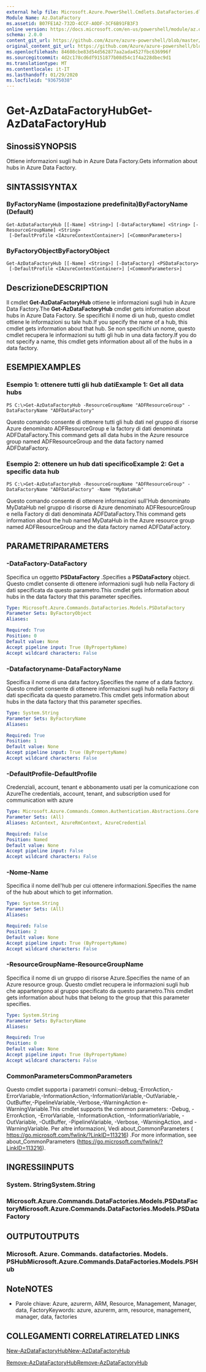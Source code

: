 ```yaml
---
external help file: Microsoft.Azure.PowerShell.Cmdlets.DataFactories.dll-Help.xml
Module Name: Az.DataFactory
ms.assetid: B07FE1A2-732D-4CCF-A0DF-3CF6B91FB3F3
online version: https://docs.microsoft.com/en-us/powershell/module/az.datafactory/get-azdatafactoryhub
schema: 2.0.0
content_git_url: https://github.com/Azure/azure-powershell/blob/master/src/DataFactory/DataFactoryV2/help/Get-AzDataFactoryHub.md
original_content_git_url: https://github.com/Azure/azure-powershell/blob/master/src/DataFactory/DataFactoryV2/help/Get-AzDataFactoryHub.md
ms.openlocfilehash: 84608cbe83d54d562877aa2ada4527fbc636996f
ms.sourcegitcommit: 4d2c178cd6df9151877b08d54c1f4a228dbec9d1
ms.translationtype: MT
ms.contentlocale: it-IT
ms.lasthandoff: 01/29/2020
ms.locfileid: "93675038"
---
```

# <span data-ttu-id="8250b-101">Get-AzDataFactoryHub</span><span class="sxs-lookup"><span data-stu-id="8250b-101">Get-AzDataFactoryHub</span></span>

## <span data-ttu-id="8250b-102">Sinossi</span><span class="sxs-lookup"><span data-stu-id="8250b-102">SYNOPSIS</span></span>
<span data-ttu-id="8250b-103">Ottiene informazioni sugli hub in Azure Data Factory.</span><span class="sxs-lookup"><span data-stu-id="8250b-103">Gets information about hubs in Azure Data Factory.</span></span>

## <span data-ttu-id="8250b-104">SINTASSI</span><span class="sxs-lookup"><span data-stu-id="8250b-104">SYNTAX</span></span>

### <span data-ttu-id="8250b-105">ByFactoryName (impostazione predefinita)</span><span class="sxs-lookup"><span data-stu-id="8250b-105">ByFactoryName (Default)</span></span>
```
Get-AzDataFactoryHub [[-Name] <String>] [-DataFactoryName] <String> [-ResourceGroupName] <String>
 [-DefaultProfile <IAzureContextContainer>] [<CommonParameters>]
```

### <span data-ttu-id="8250b-106">ByFactoryObject</span><span class="sxs-lookup"><span data-stu-id="8250b-106">ByFactoryObject</span></span>
```
Get-AzDataFactoryHub [[-Name] <String>] [-DataFactory] <PSDataFactory>
 [-DefaultProfile <IAzureContextContainer>] [<CommonParameters>]
```

## <span data-ttu-id="8250b-107">Descrizione</span><span class="sxs-lookup"><span data-stu-id="8250b-107">DESCRIPTION</span></span>
<span data-ttu-id="8250b-108">Il cmdlet **Get-AzDataFactoryHub** ottiene le informazioni sugli hub in Azure Data Factory.</span><span class="sxs-lookup"><span data-stu-id="8250b-108">The **Get-AzDataFactoryHub** cmdlet gets information about hubs in Azure Data Factory.</span></span>
<span data-ttu-id="8250b-109">Se specifichi il nome di un hub, questo cmdlet ottiene le informazioni su tale hub.</span><span class="sxs-lookup"><span data-stu-id="8250b-109">If you specify the name of a hub, this cmdlet gets information about that hub.</span></span>
<span data-ttu-id="8250b-110">Se non specifichi un nome, questo cmdlet recupera le informazioni su tutti gli hub in una data factory.</span><span class="sxs-lookup"><span data-stu-id="8250b-110">If you do not specify a name, this cmdlet gets information about all of the hubs in a data factory.</span></span>

## <span data-ttu-id="8250b-111">ESEMPI</span><span class="sxs-lookup"><span data-stu-id="8250b-111">EXAMPLES</span></span>

### <span data-ttu-id="8250b-112">Esempio 1: ottenere tutti gli hub dati</span><span class="sxs-lookup"><span data-stu-id="8250b-112">Example 1: Get all data hubs</span></span>
```
PS C:\>Get-AzDataFactoryHub -ResourceGroupName "ADFResourceGroup" -DataFactoryName "ADFDataFactory"
```

<span data-ttu-id="8250b-113">Questo comando consente di ottenere tutti gli hub dati nel gruppo di risorse Azure denominato ADFResourceGroup e la factory di dati denominata ADFDataFactory.</span><span class="sxs-lookup"><span data-stu-id="8250b-113">This command gets all data hubs in the Azure resource group named ADFResourceGroup and the data factory named ADFDataFactory.</span></span>

### <span data-ttu-id="8250b-114">Esempio 2: ottenere un hub dati specifico</span><span class="sxs-lookup"><span data-stu-id="8250b-114">Example 2: Get a specific data hub</span></span>
```
PS C:\>Get-AzDataFactoryHub -ResourceGroupName "ADFResourceGroup" -DataFactoryName "ADFDataFactory" -Name "MyDataHub"
```

<span data-ttu-id="8250b-115">Questo comando consente di ottenere informazioni sull'Hub denominato MyDataHub nel gruppo di risorse di Azure denominato ADFResourceGroup e nella Factory di dati denominata ADFDataFactory.</span><span class="sxs-lookup"><span data-stu-id="8250b-115">This command gets information about the hub named MyDataHub in the Azure resource group named ADFResourceGroup and the data factory named ADFDataFactory.</span></span>

## <span data-ttu-id="8250b-116">PARAMETRI</span><span class="sxs-lookup"><span data-stu-id="8250b-116">PARAMETERS</span></span>

### <span data-ttu-id="8250b-117">-DataFactory</span><span class="sxs-lookup"><span data-stu-id="8250b-117">-DataFactory</span></span>
<span data-ttu-id="8250b-118">Specifica un oggetto **PSDataFactory** .</span><span class="sxs-lookup"><span data-stu-id="8250b-118">Specifies a **PSDataFactory** object.</span></span>
<span data-ttu-id="8250b-119">Questo cmdlet consente di ottenere informazioni sugli hub nella Factory di dati specificata da questo parametro.</span><span class="sxs-lookup"><span data-stu-id="8250b-119">This cmdlet gets information about hubs in the data factory that this parameter specifies.</span></span>

```yaml
Type: Microsoft.Azure.Commands.DataFactories.Models.PSDataFactory
Parameter Sets: ByFactoryObject
Aliases:

Required: True
Position: 0
Default value: None
Accept pipeline input: True (ByPropertyName)
Accept wildcard characters: False
```

### <span data-ttu-id="8250b-120">-Datafactoryname</span><span class="sxs-lookup"><span data-stu-id="8250b-120">-DataFactoryName</span></span>
<span data-ttu-id="8250b-121">Specifica il nome di una data factory.</span><span class="sxs-lookup"><span data-stu-id="8250b-121">Specifies the name of a data factory.</span></span>
<span data-ttu-id="8250b-122">Questo cmdlet consente di ottenere informazioni sugli hub nella Factory di dati specificata da questo parametro.</span><span class="sxs-lookup"><span data-stu-id="8250b-122">This cmdlet gets information about hubs in the data factory that this parameter specifies.</span></span>

```yaml
Type: System.String
Parameter Sets: ByFactoryName
Aliases:

Required: True
Position: 1
Default value: None
Accept pipeline input: True (ByPropertyName)
Accept wildcard characters: False
```

### <span data-ttu-id="8250b-123">-DefaultProfile</span><span class="sxs-lookup"><span data-stu-id="8250b-123">-DefaultProfile</span></span>
<span data-ttu-id="8250b-124">Credenziali, account, tenant e abbonamento usati per la comunicazione con Azure</span><span class="sxs-lookup"><span data-stu-id="8250b-124">The credentials, account, tenant, and subscription used for communication with azure</span></span>

```yaml
Type: Microsoft.Azure.Commands.Common.Authentication.Abstractions.Core.IAzureContextContainer
Parameter Sets: (All)
Aliases: AzContext, AzureRmContext, AzureCredential

Required: False
Position: Named
Default value: None
Accept pipeline input: False
Accept wildcard characters: False
```

### <span data-ttu-id="8250b-125">-Nome</span><span class="sxs-lookup"><span data-stu-id="8250b-125">-Name</span></span>
<span data-ttu-id="8250b-126">Specifica il nome dell'hub per cui ottenere informazioni.</span><span class="sxs-lookup"><span data-stu-id="8250b-126">Specifies the name of the hub about which to get information.</span></span>

```yaml
Type: System.String
Parameter Sets: (All)
Aliases:

Required: False
Position: 2
Default value: None
Accept pipeline input: True (ByPropertyName)
Accept wildcard characters: False
```

### <span data-ttu-id="8250b-127">-ResourceGroupName</span><span class="sxs-lookup"><span data-stu-id="8250b-127">-ResourceGroupName</span></span>
<span data-ttu-id="8250b-128">Specifica il nome di un gruppo di risorse Azure.</span><span class="sxs-lookup"><span data-stu-id="8250b-128">Specifies the name of an Azure resource group.</span></span>
<span data-ttu-id="8250b-129">Questo cmdlet recupera le informazioni sugli hub che appartengono al gruppo specificato da questo parametro.</span><span class="sxs-lookup"><span data-stu-id="8250b-129">This cmdlet gets information about hubs that belong to the group that this parameter specifies.</span></span>

```yaml
Type: System.String
Parameter Sets: ByFactoryName
Aliases:

Required: True
Position: 0
Default value: None
Accept pipeline input: True (ByPropertyName)
Accept wildcard characters: False
```

### <span data-ttu-id="8250b-130">CommonParameters</span><span class="sxs-lookup"><span data-stu-id="8250b-130">CommonParameters</span></span>
<span data-ttu-id="8250b-131">Questo cmdlet supporta i parametri comuni:-debug,-ErrorAction,-ErrorVariable,-InformationAction,-InformationVariable,-OutVariable,-OutBuffer,-PipelineVariable,-Verbose,-WarningAction e-WarningVariable.</span><span class="sxs-lookup"><span data-stu-id="8250b-131">This cmdlet supports the common parameters: -Debug, -ErrorAction, -ErrorVariable, -InformationAction, -InformationVariable, -OutVariable, -OutBuffer, -PipelineVariable, -Verbose, -WarningAction, and -WarningVariable.</span></span> <span data-ttu-id="8250b-132">Per altre informazioni, Vedi about_CommonParameters ( https://go.microsoft.com/fwlink/?LinkID=113216) .</span><span class="sxs-lookup"><span data-stu-id="8250b-132">For more information, see about_CommonParameters (https://go.microsoft.com/fwlink/?LinkID=113216).</span></span>

## <span data-ttu-id="8250b-133">INGRESSI</span><span class="sxs-lookup"><span data-stu-id="8250b-133">INPUTS</span></span>

### <span data-ttu-id="8250b-134">System. String</span><span class="sxs-lookup"><span data-stu-id="8250b-134">System.String</span></span>

### <span data-ttu-id="8250b-135">Microsoft.Azure.Commands.DataFactories.Models.PSDataFactory</span><span class="sxs-lookup"><span data-stu-id="8250b-135">Microsoft.Azure.Commands.DataFactories.Models.PSDataFactory</span></span>

## <span data-ttu-id="8250b-136">OUTPUT</span><span class="sxs-lookup"><span data-stu-id="8250b-136">OUTPUTS</span></span>

### <span data-ttu-id="8250b-137">Microsoft. Azure. Commands. datafactories. Models. PSHub</span><span class="sxs-lookup"><span data-stu-id="8250b-137">Microsoft.Azure.Commands.DataFactories.Models.PSHub</span></span>

## <span data-ttu-id="8250b-138">Note</span><span class="sxs-lookup"><span data-stu-id="8250b-138">NOTES</span></span>
* <span data-ttu-id="8250b-139">Parole chiave: Azure, azurerm, ARM, Resource, Management, Manager, data, Factory</span><span class="sxs-lookup"><span data-stu-id="8250b-139">Keywords: azure, azurerm, arm, resource, management, manager, data, factories</span></span>

## <span data-ttu-id="8250b-140">COLLEGAMENTI CORRELATI</span><span class="sxs-lookup"><span data-stu-id="8250b-140">RELATED LINKS</span></span>

[<span data-ttu-id="8250b-141">New-AzDataFactoryHub</span><span class="sxs-lookup"><span data-stu-id="8250b-141">New-AzDataFactoryHub</span></span>](./New-AzDataFactoryHub.md)

[<span data-ttu-id="8250b-142">Remove-AzDataFactoryHub</span><span class="sxs-lookup"><span data-stu-id="8250b-142">Remove-AzDataFactoryHub</span></span>](./Remove-AzDataFactoryHub.md)


